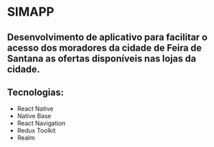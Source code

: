 # SIMAPP

## Desenvolvimento de aplicativo para facilitar o acesso dos moradores da cidade de Feira de Santana as ofertas disponíveis nas lojas da cidade. 

## Tecnologias: 

* React Native
* Native Base
* React Navigation
* Redux Toolkit
* Realm

